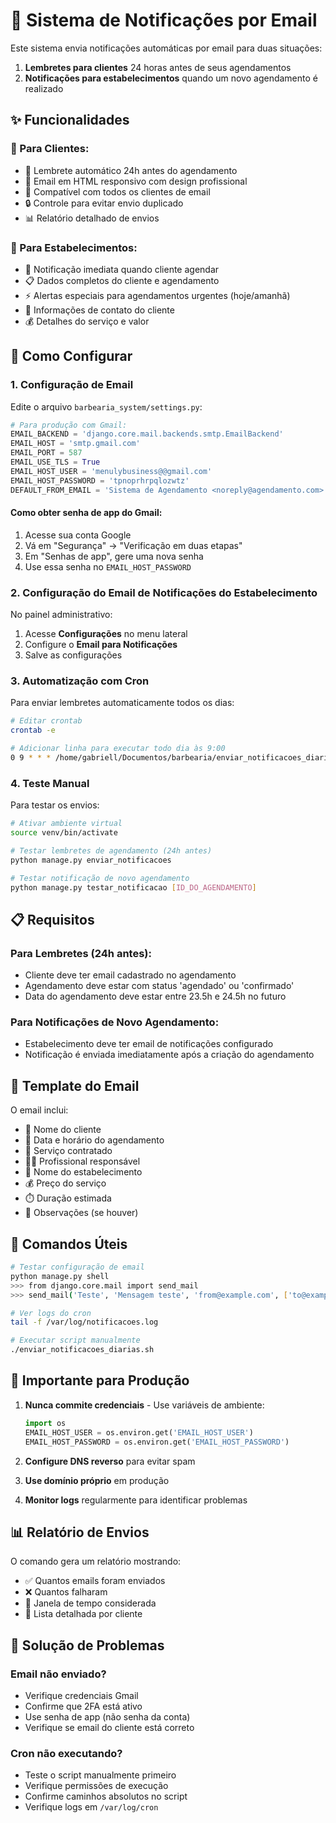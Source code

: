 # 📧 Sistema de Notificações por Email

Este sistema envia notificações automáticas por email para duas situações:
1. **Lembretes para clientes** 24 horas antes de seus agendamentos
2. **Notificações para estabelecimentos** quando um novo agendamento é realizado

## ✨ Funcionalidades

### 👤 Para Clientes:
- 📅 Lembrete automático 24h antes do agendamento
- 🎨 Email em HTML responsivo com design profissional
- 📱 Compatível com todos os clientes de email
- 🔒 Controle para evitar envio duplicado
- 📊 Relatório detalhado de envios

### 🏪 Para Estabelecimentos:
- 🔔 Notificação imediata quando cliente agendar
- 📋 Dados completos do cliente e agendamento
- ⚡ Alertas especiais para agendamentos urgentes (hoje/amanhã)
- 👥 Informações de contato do cliente
- 💰 Detalhes do serviço e valor

## 🚀 Como Configurar

### 1. Configuração de Email

Edite o arquivo `barbearia_system/settings.py`:

```python
# Para produção com Gmail:
EMAIL_BACKEND = 'django.core.mail.backends.smtp.EmailBackend'
EMAIL_HOST = 'smtp.gmail.com'
EMAIL_PORT = 587
EMAIL_USE_TLS = True
EMAIL_HOST_USER = 'menulybusiness@@gmail.com'
EMAIL_HOST_PASSWORD = 'tpnoprhrpqlozwtz'
DEFAULT_FROM_EMAIL = 'Sistema de Agendamento <noreply@agendamento.com>'
```

#### Como obter senha de app do Gmail:
1. Acesse sua conta Google
2. Vá em "Segurança" → "Verificação em duas etapas"
3. Em "Senhas de app", gere uma nova senha
4. Use essa senha no `EMAIL_HOST_PASSWORD`

### 2. Configuração do Email de Notificações do Estabelecimento

No painel administrativo:
1. Acesse **Configurações** no menu lateral
2. Configure o **Email para Notificações**
3. Salve as configurações

### 3. Automatização com Cron

Para enviar lembretes automaticamente todos os dias:

```bash
# Editar crontab
crontab -e

# Adicionar linha para executar todo dia às 9:00
0 9 * * * /home/gabriell/Documentos/barbearia/enviar_notificacoes_diarias.sh >> /var/log/notificacoes.log 2>&1
```

### 4. Teste Manual

Para testar os envios:

```bash
# Ativar ambiente virtual
source venv/bin/activate

# Testar lembretes de agendamento (24h antes)
python manage.py enviar_notificacoes

# Testar notificação de novo agendamento
python manage.py testar_notificacao [ID_DO_AGENDAMENTO]
```

## 📋 Requisitos

### Para Lembretes (24h antes):
- Cliente deve ter email cadastrado no agendamento
- Agendamento deve estar com status 'agendado' ou 'confirmado'
- Data do agendamento deve estar entre 23.5h e 24.5h no futuro

### Para Notificações de Novo Agendamento:
- Estabelecimento deve ter email de notificações configurado
- Notificação é enviada imediatamente após a criação do agendamento

## 🎨 Template do Email

O email inclui:
- 👤 Nome do cliente
- 📅 Data e horário do agendamento
- 💼 Serviço contratado
- 👨‍💼 Profissional responsável
- 🏪 Nome do estabelecimento
- 💰 Preço do serviço
- ⏱️ Duração estimada
- 📝 Observações (se houver)

## 🔧 Comandos Úteis

```bash
# Testar configuração de email
python manage.py shell
>>> from django.core.mail import send_mail
>>> send_mail('Teste', 'Mensagem teste', 'from@example.com', ['to@example.com'])

# Ver logs do cron
tail -f /var/log/notificacoes.log

# Executar script manualmente
./enviar_notificacoes_diarias.sh
```

## 🚨 Importante para Produção

1. **Nunca commite credenciais** - Use variáveis de ambiente:
   ```python
   import os
   EMAIL_HOST_USER = os.environ.get('EMAIL_HOST_USER')
   EMAIL_HOST_PASSWORD = os.environ.get('EMAIL_HOST_PASSWORD')
   ```

2. **Configure DNS reverso** para evitar spam

3. **Use domínio próprio** em produção

4. **Monitor logs** regularmente para identificar problemas

## 📊 Relatório de Envios

O comando gera um relatório mostrando:
- ✅ Quantos emails foram enviados
- ❌ Quantos falharam
- 📅 Janela de tempo considerada
- 📧 Lista detalhada por cliente

## 🐛 Solução de Problemas

### Email não enviado?
- Verifique credenciais Gmail
- Confirme que 2FA está ativo
- Use senha de app (não senha da conta)
- Verifique se email do cliente está correto

### Cron não executando?
- Teste o script manualmente primeiro
- Verifique permissões de execução
- Confirme caminhos absolutos no script
- Verifique logs em `/var/log/cron`